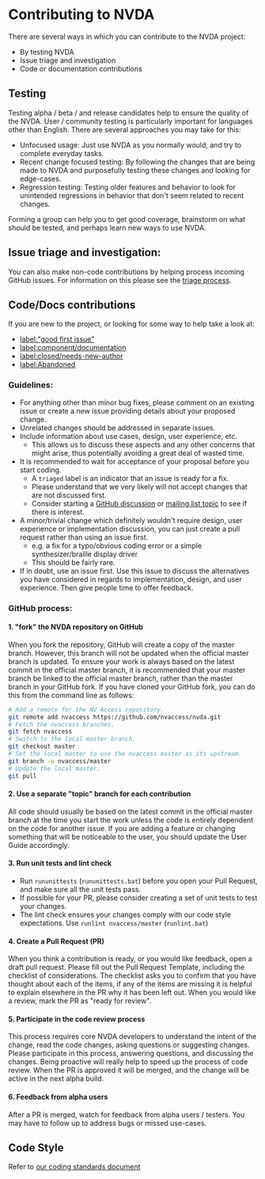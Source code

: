 # Contributing to NVDA
There are several ways in which you can contribute to the NVDA project:
- By testing NVDA
- Issue triage and investigation
- Code or documentation contributions

## Testing

Testing alpha / beta / and release candidates help to ensure the quality of the NVDA.
User / community testing is particularly important for languages other than English.
There are several approaches you may take for this:
- Unfocused usage: Just use NVDA as you normally would, and try to complete everyday tasks.
- Recent change focused testing: By following the changes that are being made to NVDA and purposefully testing these changes and looking for edge-cases.
- Regression testing: Testing older features and behavior to look for unintended regressions in behavior that don't seem related to recent changes.

Forming a group can help you to get good coverage, brainstorm on what should be tested, and perhaps learn new ways to use NVDA.

## Issue triage and investigation:
You can also make non-code contributions by helping process incoming GitHub issues. For information on this please see the [triage process](../projectDocs/issues/triage.md).

## Code/Docs contributions

If you are new to the project, or looking for some way to help take a look at:
- [label:"good first issue"](https://github.com/nvaccess/nvda/issues?q=label%3A%22good+first+issue%22)
- [label:component/documentation](https://github.com/nvaccess/nvda/issues?q=label%3Acomponent%2Fdocumentation)
- [label:closed/needs-new-author](https://github.com/nvaccess/nvda/issues?q=label%3Aclosed%2Fneeds-new-author)
- [label:Abandoned](https://github.com/nvaccess/nvda/issues?q=label%3AAbandoned)

### Guidelines:
- For anything other than minor bug fixes, please comment on an existing issue or create a new issue providing details about your proposed change.
- Unrelated changes should be addressed in separate issues.
- Include information about use cases, design, user experience, etc.
  - This allows us to discuss these aspects and any other concerns that might arise, thus potentially avoiding a great deal of wasted time.
- It is recommended to wait for acceptance of your proposal before you start coding.
  - A `triaged` label is an indicator that an issue is ready for a fix.
  - Please understand that we very likely will not accept changes that are not discussed first.
  - Consider starting a [GitHub discussion](https://github.com/nvaccess/nvda/discussions) or [mailing list topic](https://groups.io/g/nvda-devel/topics) to see if there is interest.
- A minor/trivial change which definitely wouldn't require design, user experience or implementation discussion, you can just create a pull request rather than using an issue first.
  - e.g. a fix for a typo/obvious coding error or a simple synthesizer/braille display driver
  - This should be fairly rare.
- If in doubt, use an issue first. Use this issue to discuss the alternatives you have considered in regards to implementation, design, and user experience. Then give people time to offer feedback.


### GitHub process:
#### 1. "fork" the NVDA repository on GitHub
   When you fork the repository, GitHub will create a copy of the master branch.
   However, this branch will not be updated when the official master branch is updated.
   To ensure your work is always based on the latest commit in the official master branch, it is recommended that your master branch be linked to the official master branch, rather than the master branch in your GitHub fork.
   If you have cloned your GitHub fork, you can do this from the command line as follows:
   ```sh
   # Add a remote for the NV Access repository.
   git remote add nvaccess https://github.com/nvaccess/nvda.git
   # Fetch the nvaccess branches.
   git fetch nvaccess
   # Switch to the local master branch.
   git checkout master
   # Set the local master to use the nvaccess master as its upstream.
   git branch -u nvaccess/master
   # Update the local master.
   git pull
   ```

#### 2. Use a separate "topic" branch for each contribution
   All code should usually be based on the latest commit in the official master branch at the time you start the work unless the code is entirely dependent on the code for another issue.
   If you are adding a feature or changing something that will be noticeable to the user, you should update the User Guide accordingly.

#### 3. Run unit tests and lint check
   - Run `rununittests` (`rununittests.bat`) before you open your Pull Request, and make sure all the unit tests pass.
   - If possible for your PR, please consider creating a set of unit tests to test your changes.
   - The lint check ensures your changes comply with our code style expectations. Use `runlint nvaccess/master` (`runlint.bat`)

#### 4. Create a Pull Request (PR)
   When you think a contribution is ready, or you would like feedback, open a draft pull request.
   Please fill out the Pull Request Template, including the checklist of considerations.
   The checklist asks you to confirm that you have thought about each of the items, if any of the items are missing it is helpful to explain elsewhere in the PR why it has been left out.
   When you would like a review, mark the PR as "ready for review".

#### 5. Participate in the code review process
   This process requires core NVDA developers to understand the intent of the change, read the code changes, asking questions or suggesting changes.
   Please participate in this process, answering questions, and discussing the changes.
   Being proactive will really help to speed up the process of code review.
   When the PR is approved it will be merged, and the change will be active in the next alpha build.

#### 6. Feedback from alpha users
   After a PR is merged, watch for feedback from alpha users / testers.
   You may have to follow up to address bugs or missed use-cases.

## Code Style

Refer to [our coding standards document](../projectDocs/dev/codingStandards.md)
